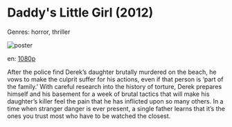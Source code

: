 # Daddy's Little Girl (2012)

Genres: horror, thriller

![poster](http://image.tmdb.org/t/p/w500/rohDI0xu1j7A10EFnoK8gVtJFMF.jpg)

en:
  [1080p](magnet:?xt=urn:btih:31905E324076E1CB066905FF08F641AC658912A5&tr=udp://glotorrents.pw:6969/announce&tr=udp://tracker.opentrackr.org:1337/announce&tr=udp://torrent.gresille.org:80/announce&tr=udp://tracker.openbittorrent.com:80&tr=udp://tracker.coppersurfer.tk:6969&tr=udp://tracker.leechers-paradise.org:6969&tr=udp://p4p.arenabg.ch:1337&tr=udp://tracker.internetwarriors.net:1337)
  


After the police find Derek’s daughter brutally murdered on the beach, he vows to make the culprit suffer for his actions, even if that person is ‘part of the family.’  With careful research into the history of torture, Derek prepares himself and his basement for a week of brutal tactics that will make his daughter’s killer feel the pain that he has inflicted upon so many others.  In a time when stranger danger is ever present, a single father learns that it’s the ones you trust most who have to be watched the closest.